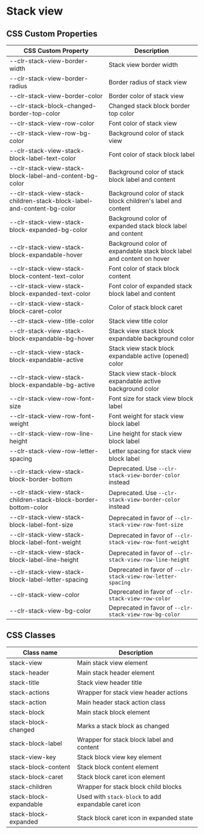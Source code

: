 # Stack view

## CSS Custom Properties

| CSS Custom Property                                                    | Description                                                           |
| ---------------------------------------------------------------------- | --------------------------------------------------------------------- |
| --clr-stack-view-border-width                                          | Stack view border width                                               |
| --clr-stack-view-border-radius                                         | Border radius of stack view                                           |
| --clr-stack-view-border-color                                          | Border color of stack view                                            |
| --clr-stack-block-changed-border-top-color                             | Changed stack block border top color                                  |
| --clr-stack-view-row-color                                             | Font color of stack view                                              |
| --clr-stack-view-row-bg-color                                          | Background color of stack view                                        |
| --clr-stack-view-stack-block-label-text-color                          | Font color of stack block label                                       |
| --clr-stack-view-stack-block-label-and-content-bg-color                | Background color of stack block label and content                     |
| --clr-stack-view-stack-children-stack-block-label-and-content-bg-color | Background color of stack block children's label and content          |
| --clr-stack-view-stack-block-expanded-bg-color                         | Background color of expanded stack block label and content            |
| --clr-stack-view-stack-block-expandable-hover                          | Background color of expandable stack block label and content on hover |
| --clr-stack-view-stack-block-content-text-color                        | Font color of stack block content                                     |
| --clr-stack-view-stack-block-expanded-text-color                       | Font color of expanded stack block label and content                  |
| --clr-stack-view-stack-block-caret-color                               | Color of stack block caret                                            |
| --clr-stack-view-title-color                                           | Stack view title color                                                |
| --clr-stack-view-stack-block-expandable-bg-hover                       | Stack view stack block expandable background color                    |
| --clr-stack-view-stack-block-expandable-active                         | Stack view stack block expandable active (opened) color               |
| --clr-stack-view-stack-block-expandable-bg-active                      | Stack view stack-block expandable active background color             |
| --clr-stack-view-row-font-size                                         | Font size for stack view block label                                  |
| --clr-stack-view-row-font-weight                                       | Font weight for stack view block label                                |
| --clr-stack-view-row-line-height                                       | Line height for stack view block label                                |
| --clr-stack-view-row-letter-spacing                                    | Letter spacing for stack view block label                             |
| --clr-stack-view-stack-block-border-bottom                             | Deprecated. Use `--clr-stack-view-border-color` instead               |
| --clr-stack-view-stack-children-stack-block-border-bottom-color        | Deprecated. Use `--clr-stack-view-border-color` instead               |
| --clr-stack-view-stack-block-label-font-size                           | Deprecated in favor of `--clr-stack-view-row-font-size`               |
| --clr-stack-view-stack-block-label-font-weight                         | Deprecated in favor of `--clr-stack-view-row-font-weight`             |
| --clr-stack-view-stack-block-label-line-height                         | Deprecated in favor of `--clr-stack-view-row-line-height`             |
| --clr-stack-view-stack-block-label-letter-spacing                      | Deprecated in favor of `--clr-stack-view-row-letter-spacing`          |
| --clr-stack-view-color                                                 | Deprecated in favor of `--clr-stack-view-row-color`                   |
| --clr-stack-view-bg-color                                              | Deprecated in favor of `--clr-stack-view-row-bg-color`                |

## CSS Classes

| Class name             | Description                                          |
| ---------------------- | ---------------------------------------------------- |
| stack-view             | Main stack view element                              |
| stack-header           | Main stack header element                            |
| stack-title            | Stack view header title                              |
| stack-actions          | Wrapper for stack view header actions                |
| stack-action           | Main header stack action class                       |
| stack-block            | Main stack block element                             |
| stack-block-changed    | Marks a stack block as changed                       |
| stack-block-label      | Wrapper for stack block label and content            |
| stack-view-key         | Stack block view key element                         |
| stack-block-content    | Stack block content element                          |
| stack-block-caret      | Stack block caret icon element                       |
| stack-children         | Wrapper for stack block child blocks                 |
| stack-block-expandable | Used with `stack-block` to add expandable caret icon |
| stack-block-expanded   | Stack block caret icon in expanded state             |
